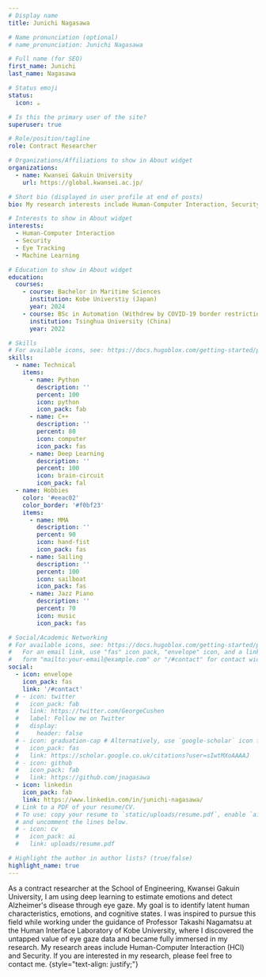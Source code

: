 ```yaml
---
# Display name
title: Junichi Nagasawa

# Name pronunciation (optional)
# name_pronunciation: Junichi Nagasawa

# Full name (for SEO)
first_name: Junichi
last_name: Nagasawa

# Status emoji
status:
  icon: ☕️

# Is this the primary user of the site?
superuser: true

# Role/position/tagline
role: Contract Researcher

# Organizations/Affiliations to show in About widget
organizations:
  - name: Kwansei Gakuin University
    url: https://global.kwansei.ac.jp/

# Short bio (displayed in user profile at end of posts)
bio: My research interests include Human-Computer Interaction, Security, eye tracking.

# Interests to show in About widget
interests:
  - Human-Computer Interaction
  - Security
  - Eye Tracking
  - Machine Learning

# Education to show in About widget
education:
  courses:
    - course: Bachelor in Maritime Sciences
      institution: Kobe Universtiy (Japan) 
      year: 2024
    - course: BSc in Automation (Withdrew by COVID-19 border restrictions)
      institution: Tsinghua University (China)
      year: 2022

# Skills
# For available icons, see: https://docs.hugoblox.com/getting-started/page-builder/#icons
skills:
  - name: Technical
    items:
      - name: Python
        description: ''
        percent: 100
        icon: python
        icon_pack: fab
      - name: C++
        description: ''
        percent: 80
        icon: computer
        icon_pack: fas
      - name: Deep Learning
        description: ''
        percent: 100
        icon: brain-circuit
        icon_pack: fal
  - name: Hobbies
    color: '#eeac02'
    color_border: '#f0bf23'
    items:
      - name: MMA
        description: ''
        percent: 90
        icon: hand-fist
        icon_pack: fas
      - name: Sailing
        description: ''
        percent: 100
        icon: sailboat
        icon_pack: fas
      - name: Jazz Piano
        description: ''
        percent: 70
        icon: music
        icon_pack: fas

# Social/Academic Networking
# For available icons, see: https://docs.hugoblox.com/getting-started/page-builder/#icons
#   For an email link, use "fas" icon pack, "envelope" icon, and a link in the
#   form "mailto:your-email@example.com" or "/#contact" for contact widget.
social:
  - icon: envelope
    icon_pack: fas
    link: '/#contact'
  # - icon: twitter
  #   icon_pack: fab
  #   link: https://twitter.com/GeorgeCushen
  #   label: Follow me on Twitter
  #   display:
  #     header: false
  # - icon: graduation-cap # Alternatively, use `google-scholar` icon from `ai` icon pack
  #   icon_pack: fas
  #   link: https://scholar.google.co.uk/citations?user=sIwtMXoAAAAJ
  # - icon: github
  #   icon_pack: fab
  #   link: https://github.com/jnagasawa
  - icon: linkedin
    icon_pack: fab
    link: https://www.linkedin.com/in/junichi-nagasawa/
  # Link to a PDF of your resume/CV.
  # To use: copy your resume to `static/uploads/resume.pdf`, enable `ai` icons in `params.yaml`,
  # and uncomment the lines below.
  # - icon: cv
  #   icon_pack: ai
  #   link: uploads/resume.pdf

# Highlight the author in author lists? (true/false)
highlight_name: true
---
```


<!-- Hello there! I'm Junichi Nagasawa. After journeying across seas as a member of the Japanese national sailing team, I dove into the world of Chinese language and worked in legal translation at a law firm. I was studying Information Engineering and Electrical Engineering at Tsinghua University on a full scholarship when COVID-19 led me back home, prompting my transfer to Kobe University. There, I delved into machine learning research related to eye movements in Human Interface Lab. Currently, I'm embracing new challenges as a contract researcher at Kwansei Gakuin University. -->

As a contract researcher at the School of Engineering, Kwansei Gakuin University, I am using deep learning to estimate emotions and detect Alzheimer's disease through eye gaze. My goal is to identify latent human characteristics, emotions, and cognitive states.
I was inspired to pursue this field while working under the guidance of Professor Takashi Nagamatsu at the Human Interface Laboratory of Kobe University, where I discovered the untapped value of eye gaze data and became fully immersed in my research. My research areas include Human-Computer Interaction (HCI) and Security.
If you are interested in my research, please feel free to contact me.
{style="text-align: justify;"}
